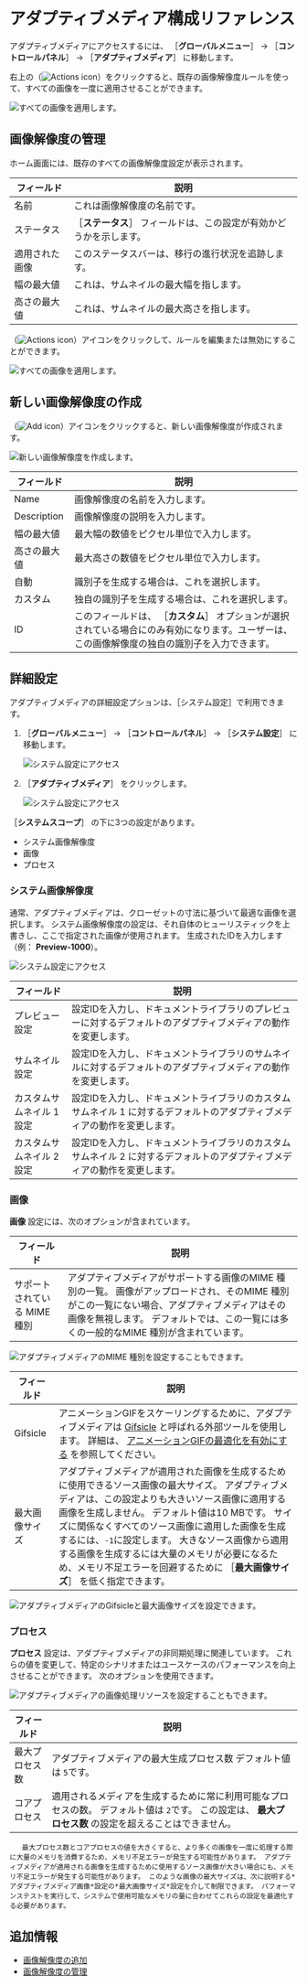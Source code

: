 # アダプティブメディア構成リファレンス

アダプティブメディアにアクセスするには、 ［**グローバルメニュー**］ &rarr; ［**コントロールパネル**］ &rarr; ［**アダプティブメディア**］ に移動します。

右上の（![Actions icon](../../../../images/icon-actions.png)）をクリックすると、既存の画像解像度ルールを使って、すべての画像を一度に適用させることができます。

![すべての画像を適用します。](./adaptive-media-configuration-reference/images/02.png)

<a name="画像解像度の管理" />

## 画像解像度の管理

ホーム画面には、既存のすべての画像解像度設定が表示されます。

| フィールド   | 説明                                |
| ------- | --------------------------------- |
| 名前      | これは画像解像度の名前です。                    |
| ステータス   | ［**ステータス**］ フィールドは、この設定が有効かどうかを示します。 |
| 適用された画像 | このステータスバーは、移行の進行状況を追跡します。         |
| 幅の最大値   | これは、サムネイルの最大幅を指します。               |
| 高さの最大値  | これは、サムネイルの最大高さを指します。              |

（![Actions icon](../../../../images/icon-actions.png)）アイコンをクリックして、ルールを編集または無効にすることができます。

![すべての画像を適用します。](./adaptive-media-configuration-reference/images/03.png)

<a name="新しい画像解像度の作成" />

## 新しい画像解像度の作成

（![Add icon](../../../../images/icon-add.png)）アイコンをクリックすると、新しい画像解像度が作成されます。

![新しい画像解像度を作成します。](./adaptive-media-configuration-reference/images/01.png)

| フィールド       | 説明                                                                      |
| ----------- | ----------------------------------------------------------------------- |
| Name        | 画像解像度の名前を入力します。                                                         |
| Description | 画像解像度の説明を入力します。                                                         |
| 幅の最大値       | 最大幅の数値をピクセル単位で入力します。                                                    |
| 高さの最大値      | 最大高さの数値をピクセル単位で入力します。                                                   |
| 自動          | 識別子を生成する場合は、これを選択します。                                                   |
| カスタム        | 独自の識別子を生成する場合は、これを選択します。                                                |
| ID          | このフィールドは、 ［**カスタム**］ オプションが選択されている場合にのみ有効になります。ユーザーは、この画像解像度の独自の識別子を入力できます。 |

<a name="詳細設定" />

## 詳細設定

アダプティブメディアの詳細設定プションは、［システム設定］で利用できます。

1. ［**グローバルメニュー**］ &rarr; ［**コントロールパネル**］ &rarr; ［**システム設定**］ に移動します。

    ![システム設定にアクセス](./adaptive-media-configuration-reference/images/04.png)

1. ［**アダプティブメディア**］ をクリックします。

    ![システム設定にアクセス](./adaptive-media-configuration-reference/images/05.png)

［**システムスコープ**］ の下に3つの設定があります。

* システム画像解像度
* 画像
* プロセス

### システム画像解像度

通常、アダプティブメディアは、クローゼットの寸法に基づいて最適な画像を選択します。 システム画像解像度の設定は、それ自体のヒューリスティックを上書きし、ここで指定された画像が使用されます。 生成されたIDを入力します（例： **Preview-1000**）。

![システム設定にアクセス](./adaptive-media-configuration-reference/images/09.png)

| フィールド          | 説明                                                              |
| -------------- | --------------------------------------------------------------- |
| プレビュー設定        | 設定IDを入力し、ドキュメントライブラリのプレビューに対するデフォルトのアダプティブメディアの動作を変更します。        |
| サムネイル設定        | 設定IDを入力し、ドキュメントライブラリのサムネイルに対するデフォルトのアダプティブメディアの動作を変更します。        |
| カスタムサムネイル 1 設定 | 設定IDを入力し、ドキュメントライブラリのカスタムサムネイル 1 に対するデフォルトのアダプティブメディアの動作を変更します。 |
| カスタムサムネイル 2 設定 | 設定IDを入力し、ドキュメントライブラリのカスタムサムネイル 2 に対するデフォルトのアダプティブメディアの動作を変更します。 |

### 画像

**画像** 設定には、次のオプションが含まれています。

| フィールド            | 説明                                                                                                                           |
| ---------------- | ---------------------------------------------------------------------------------------------------------------------------- |
| サポートされている MIME種別 | アダプティブメディアがサポートする画像のMIME 種別の一覧。 画像がアップロードされ、そのMIME 種別がこの一覧にない場合、アダプティブメディアはその画像を無視します。 デフォルトでは、この一覧には多くの一般的なMIME 種別が含まれています。 |

![アダプティブメディアのMIME 種別を設定することもできます。](./adaptive-media-configuration-reference/images/08.png)

| フィールド    | 説明                                                                                                                                                                                                                             |
| -------- | ------------------------------------------------------------------------------------------------------------------------------------------------------------------------------------------------------------------------------ |
| Gifsicle | アニメーションGIFをスケーリングするために、アダプティブメディアは [Gifsicle](https://www.lcdf.org/gifsicle/) と呼ばれる外部ツールを使用します。 詳細は、 [アニメーションGIFの最適化を有効にする](../../devops/enabling-optimization-of-animated-gifs.md) を参照してください。                   |
| 最大画像サイズ  | アダプティブメディアが適用された画像を生成するために使用できるソース画像の最大サイズ。 アダプティブメディアは、この設定よりも大きいソース画像に適用する画像を生成しません。 デフォルト値は10 MBです。 サイズに関係なくすべてのソース画像に適用した画像を生成するには、`-1`に設定します。 大きなソース画像から適用する画像を生成するには大量のメモリが必要になるため、メモリ不足エラーを回避するために ［**最大画像サイズ**］ を低く指定できます。 |

![アダプティブメディアのGifsicleと最大画像サイズを設定できます。](./adaptive-media-configuration-reference/images/06.png)

### プロセス

**プロセス** 設定は、アダプティブメディアの非同期処理に関連しています。 これらの値を変更して、特定のシナリオまたはユースケースのパフォーマンスを向上させることができます。 次のオプションを使用できます。

![アダプティブメディアの画像処理リソースを設定することもできます。](./adaptive-media-configuration-reference/images/07.png)

| フィールド   | 説明                                                                             |
| ------- | ------------------------------------------------------------------------------ |
| 最大プロセス数 | アダプティブメディアの最大生成プロセス数 デフォルト値は `5`です。                                            |
| コアプロセス  | 適用されるメディアを生成するために常に利用可能なプロセスの数。 デフォルト値は `2`です。 この設定は、 **最大プロセス数** の設定を超えることはできません。 |

```{warning}
   最大プロセス数とコアプロセスの値を大きくすると、より多くの画像を一度に処理する際に大量のメモリを消費するため、メモリ不足エラーが発生する可能性があります。 アダプティブメディアが適用される画像を生成するために使用するソース画像が大きい場合にも、メモリ不足エラーが発生する可能性があります。 このような画像の最大サイズは、次に説明する*アダプティブメディア画像*設定の*最大画像サイズ*設定を介して制限できます。 パフォーマンステストを実行して、システムで使用可能なメモリの量に合わせてこれらの設定を最適化する必要があります。
```

<a name="追加情報" />

## 追加情報

* [画像解像度の追加](./adding-image-resolutions.md)
* [画像解像度の管理](./managing-image-resolutions.md)
